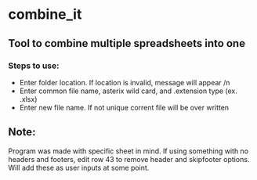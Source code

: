 # combine_it

## Tool to combine multiple spreadsheets into one
### Steps to use:
- Enter folder location. If location is invalid, message will appear /n
- Enter common file name, asterix wild card, and .extension type (ex. .xlsx)
- Enter new file name. If not unique corrent file will be over written
## Note: 
Program was made with specific sheet in mind. If using something with no headers and footers, edit row 43 to remove header and skipfooter options. Will add these as user inputs at some point.
